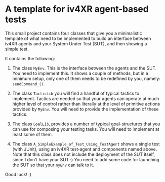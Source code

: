 # A template for iv4XR agent-based tests

This small project contains four classes that give you a minimalistic template of what need to be implemented to build an interface between iv4XR agents and your System Under Test (SUT), and then showing a simple test.

It contains the following:

   1. The class  `MyEnv`. This is the interface between the agents and the SUT. You need to implement this. It shows a couple of methods, but in a minimum setup, only one of them needs to be redefined by you, namely: `sendCommand_()`.

   2. The class `TacticLib` you will find a handful of typical tactics to
   implement. Tactics are needed so that your agents can operate at much higher level of control rather than literally at the level of primitive actions provided by `MyEnv`. You will need to provide the implementation
   of these tactics.

   3. The class `GoalLib`, provides a number of typical goal-structures that you can use for composing your testing tasks. You will need to implement at least some of them.

   4. The class `A_SimpleExample_of_Test_Using_TestAgent` shows a single test (with JUnit), using an iv4XR test-agent and components named above. Note that this class does not include the deployment of the SUT itself, since I don't have your SUT :) You need to add some code for launching the SUT so that your `myEnv` can talk to it.


Good luck! :)   

